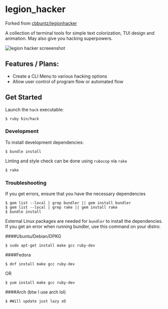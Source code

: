 # legion_hacker
Forked from [cbbuntz/legionhacker](https://github.com/cbbuntz/legion_hacker)

A collection of terminal tools for simple text colorization, TUI design and animation. May also give you hacking superpowers.


![legion hacker screeenshot](https://i.imgur.com/tLN4jOO.png)

## Features / Plans:

* Create a CLI Menu to various hacking options
* Allow user control of program flow or automated flow

## Get Started

Launch the `hack` executable:

```
$ ruby bin/hack
```

### Development

To install development dependencies:
```
$ bundle install
```

Linting and style check can be done using `rubocop` via `rake`

```
$ rake
```

### Troubleshooting

If you get errors, ensure that you have the necessary dependencies
```
$ gem list --local | grep bundler || gem install bundler
$ gem list --local | grep rake || gem install rake
$ bundle install
```

External Linux packages are needed for ```bundler``` to install the dependencies. If you get an error when running bundler, use this command on your distro:

####Ubuntu/Debian/DPKG
```clickhouse
$ sudo apt-get install make gcc ruby-dev
```

####Fedora 
```clickhouse
$ dnf install make gcc ruby-dev
```
OR
```clickhouse
$ yum install make gcc ruby-dev
```

####Arch (btw I use arch lol)
```clickhouse
$ #Will update just lazy xD
```